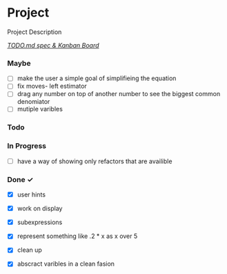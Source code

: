 # Project

Project Description

<em>[TODO.md spec & Kanban Board](https://bit.ly/3fCwKfM)</em>

### Maybe

- [ ] make the user a simple goal of simplifieing the equation  
- [ ] fix moves- left estimator  
- [ ] drag any number on top of another number to see the biggest common denomiator  
- [ ] mutiple varibles  

### Todo


### In Progress

- [ ] have a way of showing only refactors that are availible  

### Done ✓

- [x] user hints  
- [x] work on display  
- [x] subexpressions  
- [x] represent something like .2 * x as x over 5  
- [x] clean up  
- [x] abscract varibles in a clean fasion  

